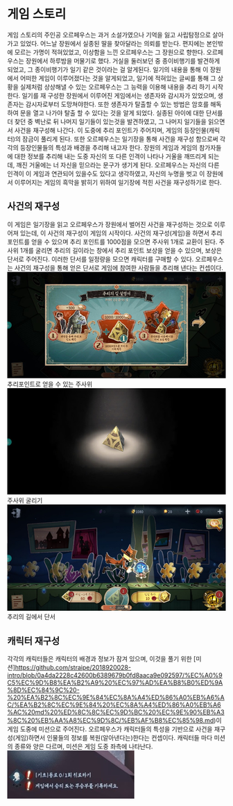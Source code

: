 # 게임 스토리
 게임 스토리의 주인공 오르페우스는 과거 소설가였으나 기억을 잃고 사립탐정으로 살아가고 있었다.
 어느날 장원에서 실종된 딸을 찾아달라는 의뢰를 받는다.
 편지에는 본인밖에 모르는 가명이 적혀있었고, 이상함을 느낀 오르페우스는 그 장원으로 향한다.
 오르페우스는 장원에서 하루밤을 머물기로 했다.
 거실을 둘러보던 중 종이비행기를 발견하게 되었고, 그 종이비행기가 일기 같은 것이라는 걸 알게된다.
 일기의 내용을 통해 이 장원에서 어떠한 게임이 이루어졌다는 것을 알게되었고, 일기에 적혀있는 글씨를 통해 그 상황을 실제처럼 상상해낼 수 있는 오르페우스는 그 능력을 이용해 내용을 추리 하기 시작한다.
 일기를 재 구성한 장원에서 이루어진 게임에서는 생존자와 감시자가 있었으며, 생존자는 감시자로부터 도망쳐야한다. 또한 생존자가 탈출할 수 있는 방법은 암호를 해독하여 문을 열고 나가야 탈출 할 수 있다는 것을 알게 되었다.
 실종된 아이에 대한 단서를 더 찾던 중 벽난로 뒤 나머지 일기들이 있는것을 발견하였고, 그 나머지 일기들을 읽으면서 사건을 재구성해 나간다. 이 도중에 추리 포인트가 주어지며, 게임의 등장인물(캐릭터)의 잠금이 풀리게 된다. 또한 오르페우스는 일기장을 통해 사건을 재구성 함으로써 각각의 등장인물들의 특성과 배경을 추리해 내고자 한다.
 장원의 게임과 게임의 참가자들에 대한 정보를 추리해 내는 도중 자신의 또 다른 인격이 나타나 거울을 깨뜨리게 되는데, 깨진 거울에는 너 자신을 믿으라는 문구가 생기게 된다.
 오르페우스는 자신의 다른 인격이 이 게임과 연관되어 있을수도 있다고 생각하였고, 자신의 누명을 벗고 이 장원에서 이루어지는 게임의 흑막을 밝히기 위하여 일기장에 적힌 사건을 재구성하기로 한다.

 ## 사건의 재구성
 이 게임은 일기장을 읽고 오르페우스가 장원에서 벌어진 사건을 재구성하는 것으로 이루어져 있는데, 이 사건의 재구성이 게임의 시작이다.
 사건의 재구성(게임)을 하면서 추리 포인트를 얻을 수 있으며 추리 포인트를 1000점을 모으면 주사위 1개로 교환이 된다.
 주사위 1개를 굴리면 추리의 길이라는 창에서 추리 포인트 보상을 얻을 수 있으며, 보상은 단서로 주어진다. 이러한 단서를 일정량을 모으면 캐릭터를 구매할 수 있다.
 오르페우스는 사건의 재구성을 통해 얻은 단서로 게임에 참여한 사람들을 추리해 낸다는 컨셉이다.
 ![주사위](https://github.com/straipe/2018920028-intro/blob/0a4da2228c42600b6389679b0fd8aaca9e092597/%EC%A0%9C5%EC%9D%B8%EA%B2%A9%20%EC%97%AD%EA%B8%B0%ED%9A%8D%EC%84%9C%20-%20%EA%B2%8C%EC%9E%84%EC%8A%A4%ED%86%A0%EB%A6%AC/%EA%B2%8C%EC%9E%84%20%EC%8A%A4%ED%86%A0%EB%A6%AC%20md%20%ED%8C%8C%EC%9D%BC%20%EC%9E%90%EB%A3%8C%20%EB%AA%A8%EC%9D%8C/%EC%A3%BC%EC%82%AC%EC%9C%84.jpg)  
추리포인트로 얻을 수 있는 주사위   
![주사위 굴리기](https://github.com/straipe/2018920028-intro/blob/0a4da2228c42600b6389679b0fd8aaca9e092597/%EC%A0%9C5%EC%9D%B8%EA%B2%A9%20%EC%97%AD%EA%B8%B0%ED%9A%8D%EC%84%9C%20-%20%EA%B2%8C%EC%9E%84%EC%8A%A4%ED%86%A0%EB%A6%AC/%EA%B2%8C%EC%9E%84%20%EC%8A%A4%ED%86%A0%EB%A6%AC%20md%20%ED%8C%8C%EC%9D%BC%20%EC%9E%90%EB%A3%8C%20%EB%AA%A8%EC%9D%8C/%EC%A3%BC%EC%82%AC%EC%9C%84%20%EA%B5%B4%EB%A6%AC%EA%B8%B0.jpg)  
 주사위 굴리기
 ![추리의 길](https://github.com/straipe/2018920028-intro/blob/0a4da2228c42600b6389679b0fd8aaca9e092597/%EC%A0%9C5%EC%9D%B8%EA%B2%A9%20%EC%97%AD%EA%B8%B0%ED%9A%8D%EC%84%9C%20-%20%EA%B2%8C%EC%9E%84%EC%8A%A4%ED%86%A0%EB%A6%AC/%EA%B2%8C%EC%9E%84%20%EC%8A%A4%ED%86%A0%EB%A6%AC%20md%20%ED%8C%8C%EC%9D%BC%20%EC%9E%90%EB%A3%8C%20%EB%AA%A8%EC%9D%8C/%EC%B6%94%EB%A6%AC%EC%9D%98%20%EA%B8%B8.jpg)  
 추리의 길에서 단서 
## 캐릭터 재구성
각각의 캐릭터들은 캐릭터의 배경과 정보가 잠겨 있으며, 이것을 풀기 위한 [미션]https://github.com/straipe/2018920028-intro/blob/0a4da2228c42600b6389679b0fd8aaca9e092597/%EC%A0%9C5%EC%9D%B8%EA%B2%A9%20%EC%97%AD%EA%B8%B0%ED%9A%8D%EC%84%9C%20-%20%EA%B2%8C%EC%9E%84%EC%8A%A4%ED%86%A0%EB%A6%AC/%EA%B2%8C%EC%9E%84%20%EC%8A%A4%ED%86%A0%EB%A6%AC%20md%20%ED%8C%8C%EC%9D%BC%20%EC%9E%90%EB%A3%8C%20%EB%AA%A8%EC%9D%8C/%EB%AF%B8%EC%85%98.md)이 게임 도중에 미션으로 주어진다. 오르페우스가 캐릭터들의 특성을 기반으로 사건을 재구성(게임)하면서 인물들의 정보를 복원(알아낸다는)한다는 컨셉이다.
캐릭터들 마다 미션의 종류와 양은 다르며, 미션은 게임 도중 좌측에 나타난다.
![미션](https://github.com/straipe/2018920028-intro/blob/0a4da2228c42600b6389679b0fd8aaca9e092597/%EC%A0%9C5%EC%9D%B8%EA%B2%A9%20%EC%97%AD%EA%B8%B0%ED%9A%8D%EC%84%9C%20-%20%EA%B2%8C%EC%9E%84%EC%8A%A4%ED%86%A0%EB%A6%AC/%EA%B2%8C%EC%9E%84%20%EC%8A%A4%ED%86%A0%EB%A6%AC%20md%20%ED%8C%8C%EC%9D%BC%20%EC%9E%90%EB%A3%8C%20%EB%AA%A8%EC%9D%8C/%EB%AF%B8%EC%85%981.jpg)  
